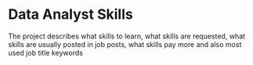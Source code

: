 # Data Analyst Skills
The project describes what skills to learn, what skills are requested, what skills are usually posted in job posts, what skills pay more and also most used job title keywords
